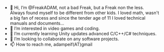 - 👋 Hi, I’m @FreakADAM, not a bad Freak, but a Freak non the less. Always found myself to be different from other kids. I loved math, wasn't a big fan of recess and since the tender age of 11 I loved technical manuals and documents...
- 👀 I’m interested in video games and coding.
- 🌱 I’m currently learning Unity updates advanced C/C++/C# techniques.
- 💞️ I’m looking to collaborate on any software projects.
- 📫 How to reach me, adampeif(AT)gmail

<!---
FreakADAM/FreakADAM is a ✨ special ✨ repository because its `README.md` (this file) appears on your GitHub profile.
You can click the Preview link to take a look at your changes.
--->
